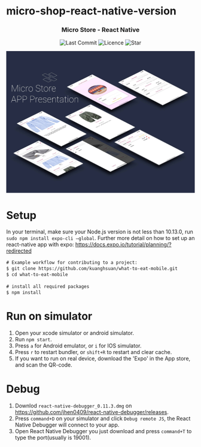 # micro-shop-react-native-version

<h3 align="center">
	Micro Store - React Native
</h3>

<p align="center">
	<img alt="Last Commit" src="https://img.shields.io/github/last-commit/stevenpersia/tinder-react-native.svg?style=flat-square">
	<img alt="Licence" src="https://img.shields.io/github/license/stevenpersia/tinder-react-native.svg?style=flat-square">
	<img alt="Star" src="https://img.shields.io/badge/you%20like%20%3F-STAR%20ME-blue.svg?style=flat-square">
</p>

<p align="center">
	<img src="./assets/demo.jpg" width="600">
</p>


# Setup
  In your terminal, make sure your Node.js version is not less than 10.13.0, run `sudo npm install expo-cli —global`.
  Further more detail on how to set up an react-native app with expo: https://docs.expo.io/tutorial/planning/?redirected
```
# Example workflow for contributing to a project:
$ git clone https://github.com/kuanghsuan/what-to-eat-mobile.git
$ cd what-to-eat-mobile

# install all required packages
$ npm install
```

# Run on simulator
 1. Open your xcode simulator or android simulator.
 2. Run `npm start`.
 3. Press `a` for Android emulator, or `i` for IOS simulator.
 4. Press `r` to restart bundler, or `shift+R` to restart and clear cache.
 5. If you want to run on real device, download the 'Expo' in the App store, and scan the QR-code.
 
# Debug
 1. Downlod `react-native-debugger_0.11.3.dmg` on https://github.com/jhen0409/react-native-debugger/releases.
 2. Press `command+D` on your simulator and click `Debug remote JS`, the React Native Debugger will connect to your app.
 3. Open React Native Debugger you just download and press `command+T` to type the port(usually is 19001).
